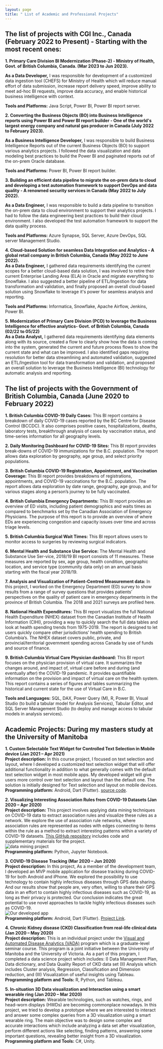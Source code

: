 ```yaml
---
layout: page
title: " List of Academic and Professional Projects"
---
```


## The list of projects with CGI Inc., Canada (February 2022 to Present) -  Starting with the most recent ones:

**1. Primary Care Division BI Modernization (Phase-2) - Ministry of Health, Govt. of British Columbia, Canada. (Mar 2023 to Jun 2023).** <br/>

**As a Data Developer,** I was responsible for development of a customized data ingestion tool (CHEFS) for Ministry of Health which will reduce manual effort of data submission, increase report delivery speed, improve ability to meet ad-hoc BI requests, improve data accuracy, and enable historical business intelligence with context.

**Tools and Platforms:** Java Script, Power BI, Power BI report server. <br/>

**2. Converting the Business Objects (BO) into Business Intelligence reports using Power BI and Power BI report builder - One of the world's largest energy company and natural gas producer in Canada (July 2022 to February 2023).** <br/>

**As a Business Intelligence Developer,** I was responsible to build Business Intelligence Reports out of the current Business Objects (BO) to support various analytics projects. I followed the data visualization and data modeling best practices to build the Power BI and paginated reports out of the on-prem Oracle database.

**Tools and Platforms:** Power BI, Power BI report builder. <br/>

**3. Building an efficient data pipeline to migrate the on-prem data to cloud and developing a test automation framework to support DevOps and data quality - A renowned security services in Canada (May 2022 to July 2022).** <br/>

**As a Data Engineer,** I was responsible to build a data pipeline to transition the on-prem data to cloud environment to support their analytics projects. I had to follow the data engineering best practices to build their cloud environment. I also developed the test automation framework to support the data quality process.

**Tools and Platforms:** Azure Synapse, SQL Server, Azure DevOps, SQL server Management Studio. <br/>

**4. Cloud-based Solution for seamless Data Integration and Analytics - A global retail company in British Columbia, Canada (May 2022 to June 2022).** <br/>
**As a Data Engineer,** I gathered data requirements identifying the current scopes for a better cloud-based data solution, I was involved to retire their current Enterprise Landing Area (ELA) in Oracle and migrate everything to Snowflake. I also suggested a better pipeline of ETL/Ingestion for data transformation and validation, and finally proposed an overall cloud-based solution using Snowflake to leverage it's power for seamless analysis and reporting.

**Tools and Platforms:** Informatica, Snowflake, Apache Airflow, Jenkins, Power BI. <br/>

**5. Modernization of Primary Care Division (PCD) to leverage the Business Intelligence for effective analytics- Govt. of British Columbia, Canada (02/22 to 05/22)** <br/>
**As a Data Analyst,** I gathered data requirements identifying data elements along with its source, created a flow to clearly show how the data is coming into the system, generated the current and future process flows to show the current state and what can be improved. I also identified gaps requiring resolution for better data streamlining and automated validation, suggested an ETL/Ingestion tool for data transformation and validation, and proposed an overall solution to leverage the Business Intelligence (BI) technology for automatic analysis and reporting. <br/>

## The list of projects with the Government of British Columbia, Canada (June 2020 to February 2022)

**1. British  Columbia  COVID-19  Daily  Cases:** This  BI  report contains a  breakdown of daily COVID-19 cases reported by the BC Centre for Disease Control (BCCDC). It also comprises positive cases, hospitalizations, deaths, laboratory tests, breakthrough analysis of cases by vaccination status, and time-series information for all geography levels.<br/>

**2. Daily Monitoring Dashboard for COVID-19 Sites:** This BI report provides break-downs of  COVID-19  immunizations for the  B.C.  population.   The report allows data exploration by geography, age group, and select priority populations.<br/>

**3. British Columbia COVID-19 Registration, Appointment, and Vaccination Coverage:** This BI report provides breakdowns of registrations, appointments, and COVID-19 vaccinations for the B.C. population. The report allows data exploration by date range, geography, age group, and for various stages along a person’s journey to be fully vaccinated.<br/>

**4. British Columbia Emergency Departments:** This BI report provides an overview of ED visits, including patient demographics and waits times as compared to benchmarks set by the Canadian Association of Emergency Physicians.  The purpose of this report is to provide an overview of where EDs are experiencing congestion and capacity issues over time and across triage levels.<br/>

**5. British Columbia Surgical Wait Times:** This BI report allows users to monitor access to surgeries by reviewing surgical indicators.<br/>

**6. Mental Health and Substance Use Service:** The Mental Health and Substance Use Ser-vice, 2018/19 BI report consists of 11 measures.  These measures are reported by sex, age group, health condition, geographic location, and service type (community data only) on an annual basis starting with the fiscal year 2018/19.<br/>

**7. Analysis and Visualization of Patient-Centred Measurement data:**  In this project, I worked on the Emergency Department (ED) survey to show results from a range of survey questions that provides patients’ perspectives on the quality of patient care in emergency departments in the province of British Columbia. The 2018 and 2021 surveys are profiled here.<br/>

**8. National Health Expenditures:** This BI report visualizes the full National Health Expenditure (NHEX) dataset from the Canadian Institute of Health Information (CIHI), providing a way to quickly search the full data tables and look at health spending trends from 1975-2019. The report is designed to let users quickly compare other jurisdictions’ health spending to British Columbia’s. The NHEX dataset covers public, private, and provincial/territorial government spending across Canada by use of funds and source of finance.<br/>

**9. British Columbia Virtual Care Physician dashboard:** This BI report focuses on the physician provision of virtual care. It summarizes the changes around, and impact of, virtual care before and during (and eventually after) the COVID-19 pandemic. It provides quantifiable information on the provision and impact of virtual care on the health system. This report contains a series of figures and tables summarizing the historical and current state for the use of Virtual Care in B.C.<br/>

**Tools and Languages:** SQL, DAX, Power Query (M), R, Power BI, Visual Studio (to build a tabular model for Analysis Services), Tabular Editor, and SQL Server Management Studio (to deploy and manage access to tabular models in analysis services).


## Academic Projects: During my masters study at the University of Manitoba

**1. Custom Selectable Text Widget for Controlled Text Selection in Mobile device (Jan 2021 – Apr 2021)** <br/>
**Project description:** In this course project, I focused on text selection and layout, where I developed a customized text selection widget that will offer additional functionality in addition to what generally comes with the default text selection widget in most mobile apps. My developed widget will give users more control over text selection and layout than the default one. The solution is initially designed for Text selection and layout on mobile devices.<br/>
**Programming platform:** Android, Dart (Flutter). [source code](https://github.com/walid-shaiket/flutter-engage_selectable-text).

**2. Visualizing Interesting Association Rules from COVID-19 Datasets (Jan 2020 – Apr 2020)** <br/>
**Project description:** This project involves applying data mining techniques on COVID-19 data to extract association rules and visualize these rules as a network. We explore the use of association rule networks, where association rules are represented as nodes with edges connecting to items within the rule as a method to extract interesting patterns within a variety of COVID-19 datasets. [This GitHub repository](https://github.com/walid-shaiket/Adv-data-mining-project) includes code and supplementary materials for the project.<br/>
![data mining project](data_mining_project.PNG)<br/>
**Programming platform:** Python, Jupyter Notebook.

**3. COVID-19 Disease Tracking (Mar 2020 – Jun 2020)**<br/>
**Project description:** In this project, As a member of the development team, I developed an MVP mobile application for disease tracking during COVID-19 for both Android and iPhone. We explored the possibility to use technology to contain highly infectious diseases through GPS data sharing. And our results show that people are, very often, willing to share their GPS data in an effort to contain highly infectious diseases such as COVID-19, as long as their privacy is protected. Our conclusion indicates the great potential to use novel approaches to tackle highly infectious diseases such as COVID-19.<br/>
![Our developed app](Dis_tracking.png) <br/>
**Programming platform:** Android, Dart (Flutter). [Project Link](http://hci.cs.umanitoba.ca/projects-and-research/details/covid-19-disease-tracking).

**4. Chronic Kidney disease (CKD) Classification from real-life clinical data (Jan 2020 – May 2020)**<br/>
**Project description:** This is an individual project under the [Visual and Automated Disease Analytics (VADA)](https://vada.cs.umanitoba.ca/) program which is a graduate-level seminar course. This program is a joint initiative between the University of Manitoba and the University of Victoria. As a part of this program, I completed a data science project which includes: I) Data Management Plan, Data dictionary, and Data Quality Report of CKD data set (II) Analysis which includes Cluster analysis, Regression, Classification and Dimension reduction, and (III) Visualization of useful insights using Tableau.<br/>
**Programming platform and Tools:** R, Python, and Tableau.

**5. In-situation 3D Data visualization and Interaction using a smart wearable ring (Jan 2020 – Mar 2020)**<br/>
**Project description:** Wearable technologies, such as watches, rings, and head-worn displays (HWDs) are becoming commonplace nowadays. In this project, we tried to develop a prototype where we are interested to interact and answer some complex queries from a 3D visualization using a smart wearable ring. The main objective was to design some complex and accurate interactions which include analyzing a data set after visualization, perform different actions like selecting, finding patterns, answering some important questions, revealing better insight from a 3D visualization.<br/>
**Programming platform and Tools:** C#, Unity.
